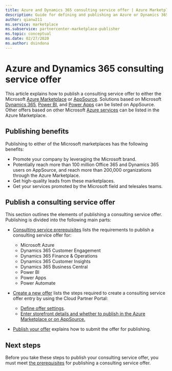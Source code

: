 ```yaml
---
title: Azure and Dynamics 365 consulting service offer | Azure Marketplace
description: Guide for defining and publishing an Azure or Dynamics 365 consulting service offer in the Cloud Partner Portal.
author: qianw211
ms.service: marketplace
ms.subservice: partnercenter-marketplace-publisher
ms.topic: conceptual
ms.date: 02/27/2020
ms.author: dsindona
---
```


# Azure and Dynamics 365 consulting service offer

This article explains how to publish a consulting service offer to either the Microsoft <a href="https://azuremarketplace.microsoft.com">Azure Marketplace</a> or <a href="https://appsource.microsoft.com">AppSource</a>. Solutions based on Microsoft <a href="https://dynamics.microsoft.com">Dynamics 365</a>, <a href="https://powerbi.microsoft.com">Power BI</a>, and <a href="https://powerapps.microsoft.com">Power Apps</a> can be listed on AppSource. Other offers based on other Microsoft <a href="https://azure.microsoft.com/services">Azure services</a> can be listed in the Azure Marketplace.

## Publishing benefits

Publishing to either of the Microsoft marketplaces has the following benefits:

- Promote your company by leveraging the Microsoft brand.
- Potentially reach more than 100 million Office 365 and Dynamics 365 users on AppSource, and reach more than 200,000 organizations through the Azure Marketplace.
- Get high-quality leads from these marketplaces.
- Get your services promoted by the Microsoft field and telesales teams.

## Publish a consulting service offer

This section outlines the elements of publishing a consulting service offer. Publishing is divided into the following main parts:

- [Consulting service prerequisites](./cpp-consulting-service-prerequisites.md) lists the requirements to publish a consulting service offer for:
 
    - Microsoft Azure
    - Dynamics 365 Customer Engagement 
    - Dynamics 365 Finance & Operations 
    - Dynamics 365 Customer Insights
    - Dynamics 365 Business Central 
    - Power BI 
    - Power Apps
    - Power Automate
- [Create a new offer](./cpp-consulting-service-create-offer.md) lists the steps required to create a consulting service offer entry by using the Cloud Partner Portal:
    - [Define offer settings](./cpp-consulting-service-define-offer-settings.md).
    - [Enter storefront details and whether to publish in the Azure Marketplace or on AppSource.](./cpp-consulting-service-storefront-details.md)
- [Publish your offer](./cpp-consulting-service-publish-offer.md) explains how to submit the offer for publishing.

## Next steps

Before you take these steps to publish your consulting service offer, you must meet [the prerequisites](./cpp-consulting-service-prerequisites.md) for publishing a consulting service offer.
